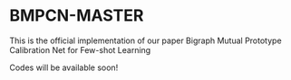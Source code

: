 # BMPCN-MASTER

This is the official implementation of our paper Bigraph Mutual Prototype Calibration Net for Few-shot Learning

Codes will be available soon!
